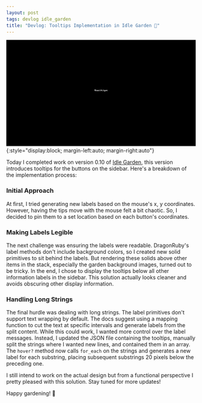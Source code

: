 ```yaml
---
layout: post
tags: devlog idle_garden
title: "Devlog: Tooltips Implementation in Idle Garden 🌱"
---
```


![Idle Garden Tooltips](/assets/Idle_Garden_0.10_tooltips.gif){:style="display:block; margin-left:auto; margin-right:auto"}

Today I completed work on version 0.10 of [Idle Garden](https://jalamb5.itch.io/idle-garden), this version introduces tooltips for the buttons on the sidebar. Here's a breakdown of the implementation process:

### Initial Approach
At first, I tried generating new labels based on the mouse's x, y coordinates. However, having the tips move with the mouse felt a bit chaotic. So, I decided to pin them to a set location based on each button's coordinates.

### Making Labels Legible
The next challenge was ensuring the labels were readable. DragonRuby's label methods don't include background colors, so I created new solid primitives to sit behind the labels. But rendering these solids above other items in the stack, especially the garden background images, turned out to be tricky. In the end, I chose to display the tooltips below all other information labels in the sidebar. This solution actually looks cleaner and avoids obscuring other display information.

### Handling Long Strings
The final hurdle was dealing with long strings. The label primitives don't support text wrapping by default. The docs suggest using a mapping function to cut the text at specific intervals and generate labels from the split content. While this could work, I wanted more control over the label messages. Instead, I updated the JSON file containing the tooltips, manually split the strings where I wanted new lines, and contained them in an array. The `hover?` method now calls `for_each` on the strings and generates a new label for each substring, placing subsequent substrings 20 pixels below the preceding one.

I still intend to work on the actual design but from a functional perspective I pretty pleased with this solution. Stay tuned for more updates!

Happy gardening! 🌼
